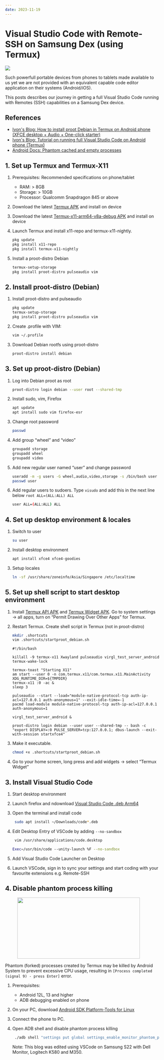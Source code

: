 ```yaml
---
date: 2023-11-19
---
```


# Visual Studio Code with Remote-SSH on Samsung Dex (using Termux)

![](../../static/blog/2023-11-19/2023-11-19_firefox_dev_tools.jpg)

Such powerfull portable devices from phones to tablets made available to us yet we are not provided with an equivalent capable code editor application on their systems (Android/iOS).

This posts describes our journey in getting a full Visual Studio Code running with Remotes (SSH) capabilities on a Samsung Dex device.

<!-- more -->

## References

-   [Ivon's Blog: How to install proot Debian in Termux on Android phone (XFCE desktop + Audio + One-click starter)](https://ivonblog.com/en-us/posts/termux-proot-distro-debian/)
-   [Ivon's Blog: Tutorial on running full Visual Studio Code on Android phone (Termux)](https://ivonblog.com/en-us/posts/visual-studio-code-termux/)
-   [Android Docs: Phantom cached and empty processes](https://github.com/agnostic-apollo/Android-Docs/blob/master/en/docs/apps/processes/phantom-cached-and-empty-processes.md)

## 1. Set up Termux and Termux-X11

1. Prerequisites: Recommended specifications on phone/tablet

    - RAM: > 8GB
    - Storage: > 10GB
    - Processor: Qualcomm Snapdragon 845 or above

2. Download the latest [Termux APK] and install on device
3. Download the latest [Termux-x11-arm64-v8a-debug APK] and install on device
4. Launch Termux and install x11-repo and termux-x11-nightly.

    ```bash
    pkg update
    pkg install x11-repo
    pkg install termux-x11-nightly
    ```

5. Install a proot-distro Debian

    ```bash
    termux-setup-storage
    pkg install proot-distro pulseaudio vim
    ```

## 2. Install proot-distro (Debian)

1. Install proot-distro and pulseaudio
    ```bash
    pkg update
    termux-setup-storage
    pkg install proot-distro pulseaudio vim
    ```
2. Create .profile with VIM:
    ```bash
    vim ~/.profile
    ```
3. Download Debian rootfs using proot-distro
    ```bash
    proot-distro install debian
    ```

## 3. Set up proot-distro (Debian)

1. Log into Debian proot as root
    ```bash
    proot-distro login debian --user root --shared-tmp
    ```
2. Install sudo, vim, Firefox
    ```bash
    apt update
    apt install sudo vim firefox-esr
    ```
3. Change root password
    ```bash
    passwd
    ```
4. Add group “wheel” and “video”
    ```bash
    groupadd storage
    groupadd wheel
    groupadd video
    ```
5. Add new regular user named “user” and change password
    ```bash
    useradd -m -g users -G wheel,audio,video,storage -s /bin/bash user
    passwd user
    ```
6. Add regular users to sudoers. Type `visudo` and add this in the next line below `root ALL=(ALL:ALL) ALL`
    ```bash
    user ALL=(ALL:ALL) ALL
    ```

## 4. Set up desktop environment & locales

1. Switch to user
    ```bash
    su user
    ```
2. Install desktop environment
    ```bash
    apt install xfce4 xfce4-goodies
    ```
3. Setup locales
    ```bash
    ln -sf /usr/share/zoneinfo/Asia/Singapore /etc/localtime
    ```

## 5. Set up shell script to start desktop environment

1. Install [Termux API APK] and [Termux Widget APK]. Go to system settings → all apps, turn on “Permit Drawing Over Other Apps” for Termux.

2. Restart Termux. Create shell script in Termux (not in proot-distro)

    ```bash
    mkdir .shortcuts
    vim .shortcuts/startproot_debian.sh
    ```

    ```shell
    #!/bin/bash

    killall -9 termux-x11 Xwayland pulseaudio virgl_test_server_android termux-wake-lock

    termux-toast "Starting X11"
    am start --user 0 -n com.termux.x11/com.termux.x11.MainActivity
    XDG_RUNTIME_DIR=${TMPDIR}
    termux-x11 :0 -ac &
    sleep 3

    pulseaudio --start --load="module-native-protocol-tcp auth-ip-acl=127.0.0.1 auth-anonymous=1" --exit-idle-time=-1
    pacmd load-module module-native-protocol-tcp auth-ip-acl=127.0.0.1 auth-anonymous=1

    virgl_test_server_android &

    proot-distro login debian --user user --shared-tmp -- bash -c "export DISPLAY=:0 PULSE_SERVER=tcp:127.0.0.1; dbus-launch --exit-with-session startxfce4"
    ```

3. Make it executable.
    ```bash
    chmod +x .shortcuts/startproot_debian.sh
    ```
4. Go to your home screen, long press and add widgets → select “Termux Widget”

## 3. Install Visual Studio Code

1. Start desktop environment

2. Launch firefox and ndownload [Visual Studio Code .deb Arm64]

3. Open the terminal and install code
    ```bash
     sudo apt install ~/Downloads/code*.deb
    ```
4. Edit Desktop Entry of VSCode by adding `--no-sandbox`
    ```bash
     vim /usr/share/applications/code.desktop
    ```
    ```bash
    Exec=/usr/bin/code --unity-launch %F --no-sandbox
    ```
5. Add Visual Studio Code Launcher on Desktop
6. Launch VSCode, sign in to sync your settings and start coding with your favourite extensions e.g. Remote-SSH

## 4. Disable phantom process killing

<figure>
<img src="/static/blog/2023-11-19/2023-11-19_process_completed_signal_9.jpg"  width="400" height="200"/>
</figure>

Phantom (forked) processes created by Termux may be killed by Android System to prevent excessive CPU usage, resulting in `[Process completed (signal 9) - press Enter]` error.

1. Prerequisites:
    - Android 12L, 13 and higher
    - ADB debugging enabled on phone
2. On your PC, download [Android SDK Platform-Tools for Linux]
3. Connect the phone to PC.

4. Open ADB shell and disable phantom process killing

    ```bash
     ./adb shell "settings put global settings_enable_monitor_phantom_procs false"
    ```

    Note: This blog was edited using VSCode on Samsung S22 with Dell Monitor, Logitech K580 and M350.

[Termux APK]: https://f-droid.org/en/packages/com.termux/
[Termux-x11-arm64-v8a-debug APK]: https://github.com/termux/termux-x11/releases/tag/nightly
[Termux API APK]: https://f-droid.org/packages/com.termux.api/
[Termux Widget APK]: https://f-droid.org/zh_Hant/packages/com.termux.widget/
[Visual Studio Code .deb Arm64]: https://code.visualstudio.com/download
[Android SDK Platform-Tools for Linux]: https://dl.google.com/android/repository/platform-tools-latest-linux.zip
